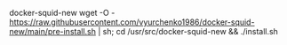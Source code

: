 docker-squid-new
wget -O - https://raw.githubusercontent.com/vyurchenko1986/docker-squid-new/main/pre-install.sh | sh; cd /usr/src/docker-squid-new && ./install.sh
